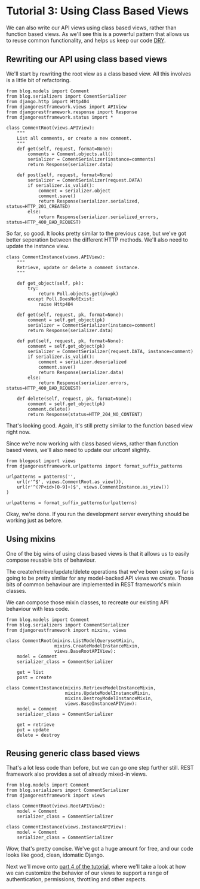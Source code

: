 # Tutorial 3: Using Class Based Views

We can also write our API views using class based views, rather than function based views.  As we'll see this is a powerful pattern that allows us to reuse common functionality, and helps us keep our code [DRY][1].

## Rewriting our API using class based views

We'll start by rewriting the root view as a class based view.  All this involves is a little bit of refactoring.

    from blog.models import Comment
    from blog.serializers import ComentSerializer
    from django.http import Http404
    from djangorestframework.views import APIView
    from djangorestframework.response import Response
    from djangorestframework.status import *

    class CommentRoot(views.APIView):
        """
        List all comments, or create a new comment.
        """ 
        def get(self, request, format=None):
            comments = Comment.objects.all()
            serializer = ComentSerializer(instance=comments)
            return Response(serializer.data)

        def post(self, request, format=None)
            serializer = ComentSerializer(request.DATA)
            if serializer.is_valid():
                comment = serializer.object
                comment.save()
                return Response(serializer.serialized, status=HTTP_201_CREATED)
            else:
                return Response(serializer.serialized_errors, status=HTTP_400_BAD_REQUEST)

So far, so good.  It looks pretty similar to the previous case, but we've got better seperation between the different HTTP methods.  We'll also need to update the instance view. 

    class CommentInstance(views.APIView):
        """
        Retrieve, update or delete a comment instance.
        """
 
        def get_object(self, pk):
            try:
                return Poll.objects.get(pk=pk)
            except Poll.DoesNotExist:
                raise Http404
 
        def get(self, request, pk, format=None):
            comment = self.get_object(pk)
            serializer = CommentSerializer(instance=comment)
            return Response(serializer.data)
    
        def put(self, request, pk, format=None):
            comment = self.get_object(pk)
            serializer = CommentSerializer(request.DATA, instance=comment)
            if serializer.is_valid():
                comment = serializer.deserialized
                comment.save()
                return Response(serializer.data)
            else:
                return Response(serializer.errors, status=HTTP_400_BAD_REQUEST)

        def delete(self, request, pk, format=None):
            comment = self.get_object(pk)
            comment.delete()
            return Response(status=HTTP_204_NO_CONTENT)

That's looking good.  Again, it's still pretty similar to the function based view right now.

Since we're now working with class based views, rather than function based views, we'll also need to update our urlconf slightly.

    from blogpost import views
    from djangorestframework.urlpatterns import format_suffix_patterns

    urlpatterns = patterns('',
        url(r'^$', views.CommentRoot.as_view()),
        url(r'^(?P<id>[0-9]+)$', views.CommentInstance.as_view())
    )
    
    urlpatterns = format_suffix_patterns(urlpatterns)

Okay, we're done.  If you run the development server everything should be working just as before.

## Using mixins

One of the big wins of using class based views is that it allows us to easily compose reusable bits of behaviour.

The create/retrieve/update/delete operations that we've been using so far is going to be pretty simliar for any model-backed API views we create.  Those bits of common behaviour are implemented in REST framework's mixin classes.

We can compose those mixin classes, to recreate our existing API behaviour with less code.

    from blog.models import Comment
    from blog.serializers import CommentSerializer
    from djangorestframework import mixins, views

    class CommentRoot(mixins.ListModelQuerysetMixin,
                      mixins.CreateModelInstanceMixin,
                      views.BaseRootAPIView):
        model = Comment
        serializer_class = CommentSerializer

        get = list
        post = create

    class CommentInstance(mixins.RetrieveModelInstanceMixin,
                          mixins.UpdateModelInstanceMixin,
                          mixins.DestroyModelInstanceMixin,
                          views.BaseInstanceAPIView):
        model = Comment
        serializer_class = CommentSerializer

        get = retrieve
        put = update
        delete = destroy

## Reusing generic class based views

That's a lot less code than before, but we can go one step further still.  REST framework also provides a set of already mixed-in views.

    from blog.models import Comment
    from blog.serializers import CommentSerializer
    from djangorestframework import views

    class CommentRoot(views.RootAPIView):
        model = Comment
        serializer_class = CommentSerializer

    class CommentInstance(views.InstanceAPIView):
        model = Comment
        serializer_class = CommentSerializer

Wow, that's pretty concise.  We've got a huge amount for free, and our code looks like
good, clean, idomatic Django.

Next we'll move onto [part 4 of the tutorial][2], where we'll take a look at how we can  customize the behavior of our views to support a range of authentication, permissions, throttling and other aspects.

[1]: http://en.wikipedia.org/wiki/Don't_repeat_yourself
[2]: 4-authentication-permissions-and-throttling.md
